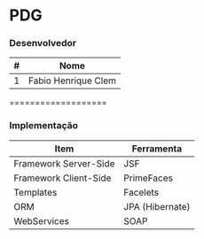 PDG
===================
### Desenvolvedor
\#| Nome
-------- | ---
1| Fabio Henrique Clem


===================

### Implementação

Item     | Ferramenta
-------- | ---
Framework Server-Side| JSF
Framework Client-Side| PrimeFaces
Templates| Facelets
ORM| JPA (Hibernate)
WebServices| SOAP
